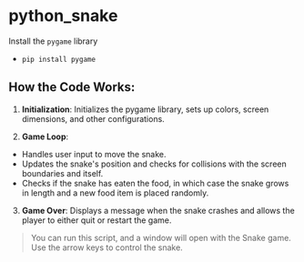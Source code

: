 # python_snake

Install the `pygame` library

- `pip install pygame`

## How the Code Works:
1. **Initialization**: Initializes the pygame library, sets up colors, screen dimensions, and other configurations.

2. **Game Loop**:
- Handles user input to move the snake.
- Updates the snake's position and checks for collisions with the screen boundaries and itself.
- Checks if the snake has eaten the food, in which case the snake grows in length and a new food item is placed randomly.

3. **Game Over**: Displays a message when the snake crashes and allows the player to either quit or restart the game.

> You can run this script, and a window will open with the Snake game. Use the arrow keys to control the snake.